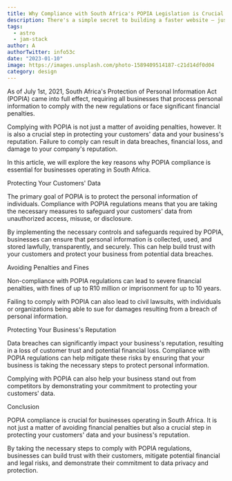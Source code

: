 ```yaml
---
title: Why Compliance with South Africa's POPIA Legislation is Crucial for Your Business
description: There's a simple secret to building a faster website — just ship less.
tags:
  - astro
  - jam-stack
author: A
authorTwitter: info53c
date: "2023-01-10"
image: https://images.unsplash.com/photo-1589409514187-c21d14df0d04
category: design
---
```


As of July 1st, 2021, South Africa's Protection of Personal Information Act (POPIA) came into full effect, requiring all businesses that process personal information to comply with the new regulations or face significant financial penalties.

Complying with POPIA is not just a matter of avoiding penalties, however. It is also a crucial step in protecting your customers' data and your business's reputation. Failure to comply can result in data breaches, financial loss, and damage to your company's reputation.

In this article, we will explore the key reasons why POPIA compliance is essential for businesses operating in South Africa.

Protecting Your Customers' Data

The primary goal of POPIA is to protect the personal information of individuals. Compliance with POPIA regulations means that you are taking the necessary measures to safeguard your customers' data from unauthorized access, misuse, or disclosure.

By implementing the necessary controls and safeguards required by POPIA, businesses can ensure that personal information is collected, used, and stored lawfully, transparently, and securely. This can help build trust with your customers and protect your business from potential data breaches.

Avoiding Penalties and Fines

Non-compliance with POPIA regulations can lead to severe financial penalties, with fines of up to R10 million or imprisonment for up to 10 years.

Failing to comply with POPIA can also lead to civil lawsuits, with individuals or organizations being able to sue for damages resulting from a breach of personal information.

Protecting Your Business's Reputation

Data breaches can significantly impact your business's reputation, resulting in a loss of customer trust and potential financial loss. Compliance with POPIA regulations can help mitigate these risks by ensuring that your business is taking the necessary steps to protect personal information.

Complying with POPIA can also help your business stand out from competitors by demonstrating your commitment to protecting your customers' data.

Conclusion

POPIA compliance is crucial for businesses operating in South Africa. It is not just a matter of avoiding financial penalties but also a crucial step in protecting your customers' data and your business's reputation.

By taking the necessary steps to comply with POPIA regulations, businesses can build trust with their customers, mitigate potential financial and legal risks, and demonstrate their commitment to data privacy and protection.